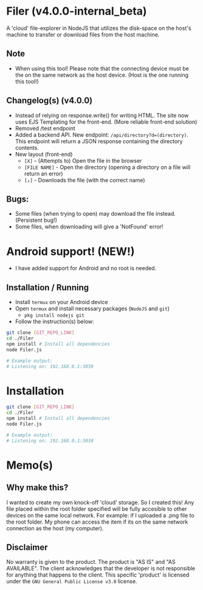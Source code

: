# Filer (v4.0.0-internal_beta)
A 'cloud' file-explorer in NodeJS that utilizes the disk-space on the host's machine to transfer or download files from the host machine.

## Note
-   When using this tool! Please note that the connecting device must be the on the same network as the host device. (Host is the one running this tool!)

## Changelog(s) (v4.0.0)
-	Instead of relying on response.write() for writing HTML. The site now uses EJS Templating for the front-end. (More reliable front-end solution)
-	Removed /test endpoint
-	Added a backend API. New endpoint: `/api/directory?d=(directory)`. This endpoint will return a JSON response containing the directory contents.
-	New layout (front-end)
	-	`[X]` - (Attempts to) Open the file in the browser
	-	`[FILE NAME]` - Open the directory (opening a directory on a file will return an error)
	-	`[↓]` - Downloads the file (with the correct name)

## Bugs:
-	Some files (when trying to open) may download the file instead. (Persistent bug!)
-	Some files, when downloading will give a 'NotFound' error!

# Android support! (NEW!)
-   I have added support for Android and no root is needed.
## Installation / Running
-   Install `termux` on your Android device
-   Open `termux` and install necessary packages (`NodeJS` and `git`)
    -   `pkg install nodejs git`
-   Follow the instruction(s) below:
```bash
git clone [GIT_REPO_LINK]
cd ./Filer
npm install # Install all dependencies
node Filer.js

# Example output:
# Listening on: 192.168.0.1:3030
```

# Installation
```bash
git clone [GIT_REPO_LINK]
cd ./Filer
npm install # Install all dependencies
node Filer.js

# Example output:
# Listening on: 192.168.0.1:3030
```
# Memo(s)
## Why make this?
I wanted to create my own knock-off 'cloud' storage. So I created this! Any file placed within the root folder specified will be fully accesible to other devices on the same local network. For example: if I uploaded a .png file to the root folder. My phone can access the item if its on the same network connection as the host (my computer).

## Disclaimer
No warranty is given to the product. The product is "AS IS" and "AS AVAILABLE". The client acknowledges that the developer is not responsible for anything that happens to the client. This specific 'product' is licensed under the `GNU General Public License v3.0` license.